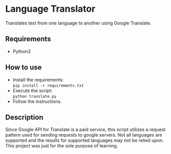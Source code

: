 # Language Translator
Translates text from one language to another using Google Translate.

## Requirements
* Python3

## How to use
* Install the requirements:  
```pip install -r requirements.txt```
* Execute the script:  
```python translate.py```
* Follow the instructions.
## Description
Since Google API for Translate is a paid service, this script utilizes a request pattern used for sending requests to google servers. Not all languages are supported and the results for supported languages may not be relied upon. This project was just for the sole purpose of learning.
